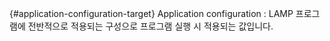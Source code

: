 {#application-configuration-target}
Application configuration : LAMP 프로그램에 전반적으로 적용되는 구성으로 프로그램 실행 시 적용되는 값입니다.